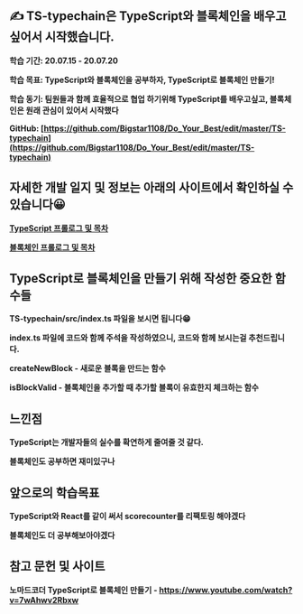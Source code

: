 ## ✍ TS-typechain은 TypeScript와 블록체인을 배우고 싶어서 시작했습니다.

**학습 기간: 20.07.15 - 20.07.20**

**학습 목표: TypeScript와 블록체인을 공부하자, TypeScript로 블록체인 만들기!**

**학습 동기: 팀원들과 함께 효율적으로 협업 하기위해 TypeScript를 배우고싶고, 블록체인은 원래 관심이 있어서 시작했다**

**GitHub: [https://github.com/Bigstar1108/Do_Your_Best/edit/master/TS-typechain](https://github.com/Bigstar1108/Do_Your_Best/edit/master/TS-typechain)**

## 자세한 개발 일지 및 정보는 아래의 사이트에서 확인하실 수 있습니다😀

**[TypeScript 프롤로그 및 목차](https://bigstar-vlog.tistory.com/17)**

**[블록체인 프롤로그 및 목차](https://bigstar-vlog.tistory.com/22)**

## TypeScript로 블록체인을 만들기 위해 작성한 중요한 함수들 ##

**TS-typechain/src/index.ts 파일을 보시면 됩니다😁**

**index.ts 파일에 코드와 함께 주석을 작성하였으니, 코드와 함께 보시는걸 추천드립니다.**

**createNewBlock - 새로운 블록을 만드는 함수**

**isBlockValid - 블록체인을 추가할 때 추가할 블록이 유효한지 체크하는 함수**

## 느낀점

**TypeScript는 개발자들의 실수를 확연하게 줄여줄 것 같다.**

**블록체인도 공부하면 재미있구나**

## 앞으로의 학습목표

**TypeScript와 React를 같이 써서 scorecounter를 리팩토링 해야겠다**

**블록체인도 더 공부해보아야겠다**

## 참고 문헌 및 사이트 ##

**노마드코더 TypeScript로 블록체인 만들기 - https://www.youtube.com/watch?v=7wAhwv2Rbxw**
